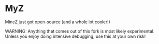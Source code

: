 # MyZ

MineZ just got open-source (and a whole lot cooler!)

WARNING: Anything that comes out of this fork is most likely experimental. Unless you enjoy doing intensive debugging, use this at your own risk!
